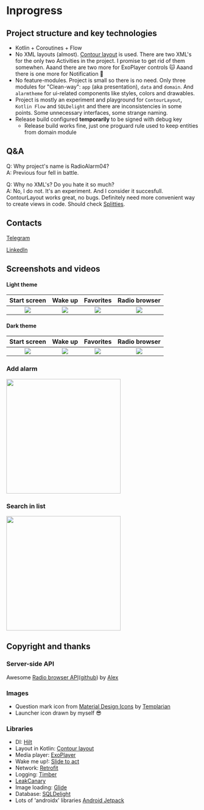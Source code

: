 # Inprogress

## Project structure and key technologies

- Kotlin + Coroutines + Flow
- No XML layouts (almost). [Contour layout](https://github.com/cashapp/contour) is used. There are two XML's for the only two Activities in the project. I promise to get rid of them somewhen. Aaand there are two more for ExoPlayer controls 🐱 Aaand there is one more for Notification 🐶
- No feature-modules. Project is small so there is no need. Only three modules for "Clean-way": `app` (aka presentation), `data` and `domain`. And `alarmtheme` for ui-related components like styles, colors and drawables.
- Project is mostly an experiment and playground for `ContourLayout`, `Kotlin Flow` and `SQLDelight` and there are inconsistencies in some points. Some unnecessary interfaces, some strange naming.
- Release build configured **temporarily** to be signed with debug key
  - Release build works fine, just one proguard rule used to keep entities from domain module

## Q&A

Q: Why project's name is RadioAlarm04?<br>
A: Previous four fell in battle.

Q: Why no XML's? Do you hate it so much?<br>
A: No, I do not. It's an experiment. And I consider it succesfull. ContourLayout works great, no bugs. Definitely need more convenient way to create views in code. Should check [Splitties](https://github.com/LouisCAD/Splitties).

## Contacts

[Telegram](https://t.me/pinq_punq)

[LinkedIn](https://www.linkedin.com/in/faserschreiber)

## Screenshots and videos


#### Light theme
Start screen              | Wake up           | Favorites          | Radio browser  |
:------------------------:|:-----------------:|:------------------:|:--------------:|
![](https://user-images.githubusercontent.com/25702530/113482705-8a431200-94a8-11eb-9737-e7d67f9b9903.png)|![](https://user-images.githubusercontent.com/25702530/123433363-0e062980-d5d4-11eb-86d7-7e1a25bc1175.png)|![](https://user-images.githubusercontent.com/25702530/113482756-c1192800-94a8-11eb-98ca-2d975d9548d1.png)|![](https://user-images.githubusercontent.com/25702530/113482918-7e0b8480-94a9-11eb-92fa-d9bc2ce2aed4.png)

#### Dark theme
Start screen              | Wake up           | Favorites          | Radio browser|
:------------------------:|:-----------------:|:------------------:|:------------:|
![](https://user-images.githubusercontent.com/25702530/113483170-bf506400-94aa-11eb-8477-3d4843abbe6a.png)|![](https://user-images.githubusercontent.com/25702530/123433363-0e062980-d5d4-11eb-86d7-7e1a25bc1175.png)|![](https://user-images.githubusercontent.com/25702530/123434602-58d47100-d5d5-11eb-9bb4-2dd05721903b.gif)|![](https://user-images.githubusercontent.com/25702530/113483228-08a0b380-94ab-11eb-88f1-e162478bdc22.png)|

### Add alarm

<img src="https://user-images.githubusercontent.com/25702530/113482436-7054ff80-94a7-11eb-9072-78e196c99e5d.gif" width="300">

### Search in list

<img src="https://user-images.githubusercontent.com/25702530/113482625-2882a800-94a8-11eb-838e-11520b944532.gif" width="300">

## Copyright and thanks

### Server-side API
Awesome [Radio browser API](https://www.radio-browser.info)([github](https://github.com/segler-alex/radiobrowser-api-rust)) by [Alex](https://github.com/segler-alex)
### Images
- Question mark icon from [Material Design Icons](https://materialdesignicons.com) by [Templarian](https://twitter.com/Templarian)
- Launcher icon drawn by myself 😎
### Libraries
- DI: [Hilt](https://developer.android.com/training/dependency-injection/hilt-android)
- Layout in Kotlin: [Contour layout](https://github.com/cashapp/contour)
- Media player: [ExoPlayer](https://github.com/google/ExoPlayer)
- Wake me up!: [Slide to act](https://github.com/cortinico/slidetoact)
- Network: [Retrofit](https://github.com/square/retrofit)
- Logging: [Timber](https://github.com/JakeWharton/timber)
- [LeakCanary](https://github.com/square/leakcanary)
- Image loading: [Glide](https://github.com/bumptech/glide)
- Database: [SQLDelight](https://github.com/cashapp/sqldelight)
- Lots of 'androidx' libraries [Android Jetpack](https://developer.android.com/jetpack/androidx)
